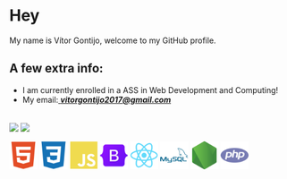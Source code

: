 <body>
<h1>Hey</h1>
<div>
  My name is Vítor Gontijo, welcome to my GitHub profile.
</div>

<h2>A few extra info:</h2>
<ul>
  <li>I am currently enrolled in a ASS in Web Development and Computing!</li>
  <li>My email:<a href = "mailto:vitorgontijo2017@gmail.com"> <b><i>vitorgontijo2017@gmail.com</i></b></a></li>
</ul>
<br>
<div>
  <img align = "center" height = "200px" align = "middle" src = "https://github-readme-stats.vercel.app/api/top-langs/?username=gontijoVitor&layout=donut&theme=dark"/>
  <img align = "center" height = "200px" align = "middle" src = "https://github-readme-stats.vercel.app/api?username=gontijoVitor&show_icons=true&theme=dark"/>
</div>
<br>
<div>
  <img class="icon" aling = "center" alt = "VitoHTML" width = "50" height = "50" src = "https://github.com/devicons/devicon/blob/master/icons/html5/html5-plain.svg">
  <img class="icon" aling = "center" alt = "VitoCSS" width = "50" height = "50" src = "https://github.com/devicons/devicon/blob/master/icons/css3/css3-plain.svg">
  <img class="icon" aling = "center" alt = "VitoJS" width = "50" height = "50" src = "https://github.com/devicons/devicon/blob/master/icons/javascript/javascript-plain.svg">
  <img class="icon" aling = "center" alt = "VitoJS" width = "50" height = "50" src = "https://github.com/devicons/devicon/blob/master/icons/bootstrap/bootstrap-original.svg">
  <img class="icon" aling = "center" alt = "VitoREACT" width = "50" height = "50" src = "https://github.com/devicons/devicon/blob/master/icons/react/react-original.svg">
  <img class="icon" aling = "center" alt = "VitoMYSQL" width = "50" height = "50" src = "https://github.com/devicons/devicon/blob/master/icons/mysql/mysql-plain-wordmark.svg">
  <img class="icon" aling = "center" alt = "VitoNODE" width = "50" height = "50" src = "https://github.com/devicons/devicon/blob/master/icons/nodejs/nodejs-original.svg">
  <img class="icon" aling = "center" alt = "VitoPHP" width = "50" height = "50" src = "https://github.com/devicons/devicon/blob/master/icons/php/php-plain.svg">
</div>
</body>
